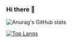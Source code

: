 ### Hi there 👋

![Anurag's GitHub stats](https://github-readme-stats.vercel.app/api?username=tofu-tsukuba&show_icons=true&theme=dark)

[![Top Langs](https://github-readme-stats.vercel.app/api/top-langs/?username=tofu-tsukuba&theme=dark)](https://github.com/anuraghazra/github-readme-stats)

<!--
**tofu-tsukuba/tofu-tsukuba** is a ✨ _special_ ✨ repository because its `README.md` (this file) appears on your GitHub profile.

Here are some ideas to get you started:

- 🔭 I’m currently working on ...
- 🌱 I’m currently learning ...
- 👯 I’m looking to collaborate on ...
- 🤔 I’m looking for help with ...
- 💬 Ask me about ...
- 📫 How to reach me: ...
- 😄 Pronouns: ...
- ⚡ Fun fact: ...
-->

